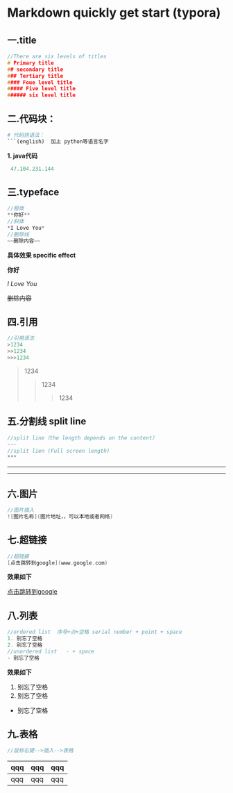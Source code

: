 # Markdown quickly get start (typora)

## 一.title

```c
//There are six levels of titles 
# Primary title
## secondary title 
### Tertiary title
#### Foue level title
##### Five level title
###### six level title
```



## 二.代码块：

```python
# 代码快语法：
```(english)  加上 python等语言名字

```

**1. java代码**

```java
 47.104.231.144
```



## 三.typeface

```c
//粗体
**你好**
//斜体
*I Love You*
//删除线
~~删除内容~~
```

**具体效果 specific effect**

**你好**

*I Love You*

~~删除内容~~



## 四.引用

```c
//引用语法
>1234
>>1234
>>>1234
```

>1234
>>1234
>>
>>>1234



## 五.分割线 split line

```c
//split line（the length depends on the content）
---
//split lien (Full screen length)
***
```

---

***



## 六.图片

```c
//图片插入
![图片名称](图片地址，，可以本地或者网络)
```



## 七.超链接

```c
//超链接
[点击跳转到google](www.google.com)
```

**效果如下**

[点击跳转到google](www.google.com)



## 八.列表

```c
//ordered list  序号+点+空格 serial number + point + space
1. 别忘了空格
2. 别忘了空格
//unordered list   - + space
- 别忘了空格
```

**效果如下**

1. 别忘了空格
2. 别忘了空格

- 别忘了空格



## 九.表格

```c
//鼠标右键-->插入-->表格
```

| qqq  | qqq  | qqq  |
| ---- | ---- | ---- |
| qqq  | qqq  | qqq  |

